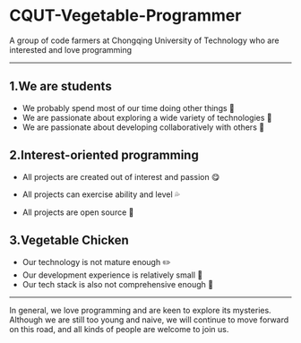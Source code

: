 # CQUT-Vegetable-Programmer

A group of code farmers at  Chongqing University of Technology who are interested and love programming

------

## 1.We are students

- We probably spend most of our time doing other things :crystal_ball:
- We are passionate about exploring a wide variety of technologies :mag_right:
- We are passionate about developing collaboratively with others :busts_in_silhouette:

## 2.Interest-oriented programming

- All projects are created out of interest and passion :yum:
- All projects can exercise ability and level :sweat_drops:

- All projects are open source :raised_hands:

## 3.Vegetable Chicken

- Our technology is not mature enough :pencil2:
- Our development experience is relatively small :bookmark_tabs:
- Our tech stack is also not comprehensive enough :triangular_ruler:

------

In general, we love programming and are keen to explore its mysteries. Although we are still too young and naive, we will continue to move forward on this road, and all kinds of people are welcome to join us.


